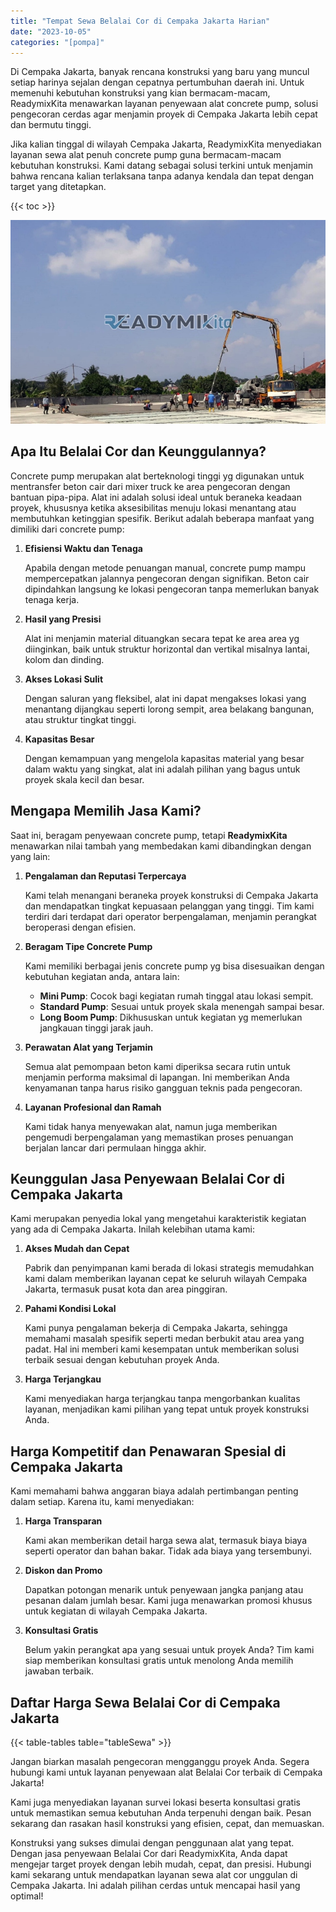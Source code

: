 ```yaml
---
title: "Tempat Sewa Belalai Cor di Cempaka Jakarta Harian"
date: "2023-10-05"
categories: "[pompa]"
---
```


Di Cempaka Jakarta, banyak rencana konstruksi yang baru yang muncul setiap harinya sejalan dengan cepatnya pertumbuhan daerah ini. Untuk memenuhi kebutuhan konstruksi yang kian bermacam-macam, ReadymixKita menawarkan layanan penyewaan alat concrete pump, solusi pengecoran cerdas agar menjamin proyek di Cempaka Jakarta lebih cepat dan bermutu tinggi.

Jika kalian tinggal di wilayah Cempaka Jakarta, ReadymixKita menyediakan layanan sewa alat penuh concrete pump guna bermacam-macam kebutuhan konstruksi. Kami datang sebagai solusi terkini untuk menjamin bahwa rencana kalian terlaksana tanpa adanya kendala dan tepat dengan target yang ditetapkan.

{{< toc >}}

![Tempat Sewa Belalai Cor di Cempaka Jakarta Harian](/images/pompa/sewa-pompa-08.jpg)

## Apa Itu Belalai Cor dan Keunggulannya?

Concrete pump merupakan alat berteknologi tinggi yg digunakan untuk mentransfer beton cair dari mixer truck ke area pengecoran dengan bantuan pipa-pipa. Alat ini adalah solusi ideal untuk beraneka keadaan proyek, khususnya ketika aksesibilitas menuju lokasi menantang atau membutuhkan ketinggian spesifik. Berikut adalah beberapa manfaat yang dimiliki dari concrete pump:

1. **Efisiensi Waktu dan Tenaga**

   Apabila dengan metode penuangan manual, concrete pump mampu mempercepatkan jalannya pengecoran dengan signifikan. Beton cair dipindahkan langsung ke lokasi pengecoran tanpa memerlukan banyak tenaga kerja.

2. **Hasil yang Presisi**

   Alat ini menjamin material dituangkan secara tepat ke area area yg diinginkan, baik untuk struktur horizontal dan vertikal misalnya lantai, kolom dan dinding.

3. **Akses Lokasi Sulit**

   Dengan saluran yang fleksibel, alat ini dapat mengakses lokasi yang menantang dijangkau seperti lorong sempit, area belakang bangunan, atau struktur tingkat tinggi.

4. **Kapasitas Besar**

   Dengan kemampuan yang mengelola kapasitas material yang besar dalam waktu yang singkat, alat ini adalah pilihan yang bagus untuk proyek skala kecil dan besar.

## Mengapa Memilih Jasa Kami?

Saat ini, beragam penyewaan concrete pump, tetapi **ReadymixKita** menawarkan nilai tambah yang membedakan kami dibandingkan dengan yang lain:

1. **Pengalaman dan Reputasi Terpercaya**

   Kami telah menangani beraneka proyek konstruksi di Cempaka Jakarta dan mendapatkan tingkat kepuasaan pelanggan yang tinggi. Tim kami terdiri dari terdapat dari operator berpengalaman, menjamin perangkat beroperasi dengan efisien.

2. **Beragam Tipe Concrete Pump**

   Kami memiliki berbagai jenis concrete pump yg bisa disesuaikan dengan kebutuhan kegiatan anda, antara lain:
   - **Mini Pump**: Cocok bagi kegiatan rumah tinggal atau lokasi sempit.
   - **Standard Pump**: Sesuai untuk proyek skala menengah sampai besar.
   - **Long Boom Pump**: Dikhususkan untuk kegiatan yg memerlukan jangkauan tinggi jarak jauh.

3. **Perawatan Alat yang Terjamin**

   Semua alat pemompaan beton kami diperiksa secara rutin untuk menjamin performa maksimal di lapangan. Ini memberikan Anda kenyamanan tanpa harus risiko gangguan teknis pada pengecoran.

4. **Layanan Profesional dan Ramah**

   Kami tidak hanya menyewakan alat, namun juga memberikan pengemudi berpengalaman yang memastikan proses penuangan berjalan lancar dari permulaan hingga akhir.

## Keunggulan Jasa Penyewaan Belalai Cor di Cempaka Jakarta

Kami merupakan penyedia lokal yang mengetahui karakteristik kegiatan yang ada di Cempaka Jakarta. Inilah kelebihan utama kami:

1. **Akses Mudah dan Cepat**

   Pabrik dan penyimpanan kami berada di lokasi strategis memudahkan kami dalam memberikan layanan cepat ke seluruh wilayah Cempaka Jakarta, termasuk pusat kota dan area pinggiran.

2. **Pahami Kondisi Lokal**

   Kami punya pengalaman bekerja di Cempaka Jakarta, sehingga memahami masalah spesifik seperti medan berbukit atau area yang padat. Hal ini memberi kami kesempatan untuk memberikan solusi terbaik sesuai dengan kebutuhan proyek Anda.

3. **Harga Terjangkau**

   Kami menyediakan harga terjangkau tanpa mengorbankan kualitas layanan, menjadikan kami pilihan yang tepat untuk proyek konstruksi Anda.

## Harga Kompetitif dan Penawaran Spesial di Cempaka Jakarta

Kami memahami bahwa anggaran biaya adalah pertimbangan penting dalam setiap. Karena itu, kami menyediakan:

1. **Harga Transparan**

   Kami akan memberikan detail harga sewa alat, termasuk biaya biaya seperti operator dan bahan bakar. Tidak ada biaya yang tersembunyi.

2. **Diskon dan Promo**

   Dapatkan potongan menarik untuk penyewaan jangka panjang atau pesanan dalam jumlah besar. Kami juga menawarkan promosi khusus untuk kegiatan di wilayah Cempaka Jakarta.

3. **Konsultasi Gratis**

   Belum yakin perangkat apa yang sesuai untuk proyek Anda? Tim kami siap memberikan konsultasi gratis untuk menolong Anda memilih jawaban terbaik.

## Daftar Harga Sewa Belalai Cor di Cempaka Jakarta

{{< table-tables table="tableSewa" >}}

Jangan biarkan masalah pengecoran mengganggu proyek Anda. Segera hubungi kami untuk layanan penyewaan alat Belalai Cor terbaik di Cempaka Jakarta!

Kami juga menyediakan layanan survei lokasi beserta konsultasi gratis untuk memastikan semua kebutuhan Anda terpenuhi dengan baik. Pesan sekarang dan rasakan hasil konstruksi yang efisien, cepat, dan memuaskan.

Konstruksi yang sukses dimulai dengan penggunaan alat yang tepat. Dengan jasa penyewaan Belalai Cor dari ReadymixKita, Anda dapat mengejar target proyek dengan lebih mudah, cepat, dan presisi. Hubungi kami sekarang untuk mendapatkan layanan sewa alat cor unggulan di Cempaka Jakarta. Ini adalah pilihan cerdas untuk mencapai hasil yang optimal!